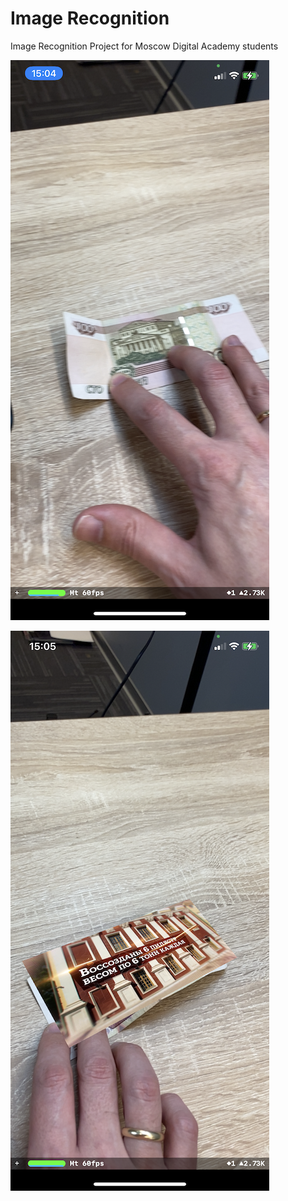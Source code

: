 # Image Recognition

Image Recognition Project for Moscow Digital Academy students

![Screenshot 1](https://github.com/dbystruev/Image-Recognition/blob/main/Image%20Recognition/Screenshots/Screenshot01.png?raw=true)

![Screenshot 2](https://github.com/dbystruev/Image-Recognition/blob/main/Image%20Recognition/Screenshots/Screenshot02.png?raw=true)
